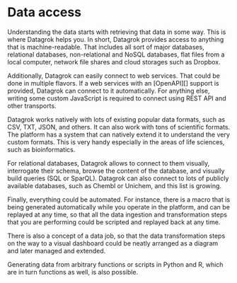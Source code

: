 # Data access

Understanding the data starts with retrieving that data in some way. This is where Datagrok helps
you. In short, Datagrok provides access to anything that is machine-readable. That includes all sort
of major databases, relational databases, non-relational and NoSQL databases, flat files from a
local computer, network file shares and cloud storages such as Dropbox.

Additionally, Datagrok can easily connect to web services. That could be done in multiple flavors.
If a web services with an [OpenAPI][] support is provided, Datagrok can connect to it automatically.
For anything else, writing some custom JavaScript is required to connect using REST API and other
transports.

Datagrok works natively with lots of existing popular data formats, such as CSV, TXT, JSON, and
others. It can also work with tons of scientific formats. The platform has a system that can
natively extend it to understand the very custom formats. This is very handy especially in the areas
of life sciences, such as bioinformatics.

For relational databases, Datagrok allows to connect to them visually, interrogate their schema,
browse the content of the database, and visually build queries (SQL or SparQL). Datagrok can also
connect to lots of publicly available databases, such as Chembl or Unichem, and this list is
growing.

Finally, everything could be automated. For instance, there is a macro that is being generated
automatically while you operate in the platform, and can be replayed at any time, so that all the
data ingestion and transformation steps that you are performing could be scripted and replayed
back at any time.

There is also a concept of a data job, so that the data transformation steps on the way to a
visual dashboard could be neatly arranged as a diagram and later managed and extended.

Generating data from arbitrary functions or scripts in Python and R, which are in turn functions
as well, is also possible.